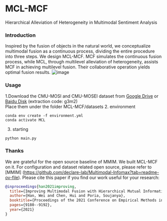 # MCL-MCF
Hierarchical Alleviation of Heterogeneity in Multimodal Sentiment Analysis

### Introduction
Inspired by the fusion of objects in the natural world, we conceptualize multimodal fusion as a continuous process, dividing the entire procedure into
three steps. We design MCL-MCF. MCF simulates the continuous fusion process, while MCL, through multilevel alleviation of heterogeneity, assists MCF
in achieving multilevel fusion. Their collaborative operation yields optimal fusion results.
![image](https://github.com/Zhudogsi/MCL-MCF/assets/44200919/651e72c0-20f5-4936-adb2-9c0d2779937e)

### Usage
1.Download the CMU-MOSI and CMU-MOSEI dataset from [Google Drive](https://drive.google.com/drive/folders/1djN_EkrwoRLUt7Vq_QfNZgCl_24wBiIK) or [Baidu Disk](https://pan.baidu.com/share/init?surl=Wxo4Bim9JhNmg8265p3ttQ) (extraction code: g3m2)  
Place them under the folder MCL-MCF/datasets
2. environment
```
conda env create -f environment.yml
conda activate MCL
```
3. starting 
```python
python main.py
```
### Thanks
We are grateful for the open source baseline of MMIM. We built MCL-MCF on it. For configuration and dataset related open source, please refer to [MMIM] (https://github.com/declare-lab/Multimodal-Infomax?tab=readme-ov-file).
Please cite this paper if you find our work useful for your research:
```bibtex
@inproceedings{han2021improving,
  title={Improving Multimodal Fusion with Hierarchical Mutual Information Maximization for Multimodal Sentiment Analysis},
  author={Han, Wei and Chen, Hui and Poria, Soujanya},
  booktitle={Proceedings of the 2021 Conference on Empirical Methods in Natural Language Processing},
  pages={9180--9192},
  year={2021}
}
